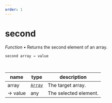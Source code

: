 ```yaml
---
order: 1
---
```

# second

_Function_ &bull; Returns the second element of an array.

<pre><code>second array &rarr; value</code></pre>
<br>

| name | type | description |
|------|------|-------------|
|array|[`Array`][Array]|The target array.|
|&rarr; value|any|The selected element.|




[Array]: https://developer.mozilla.org/en-US/docs/Web/JavaScript/Reference/Global_Objects/Array